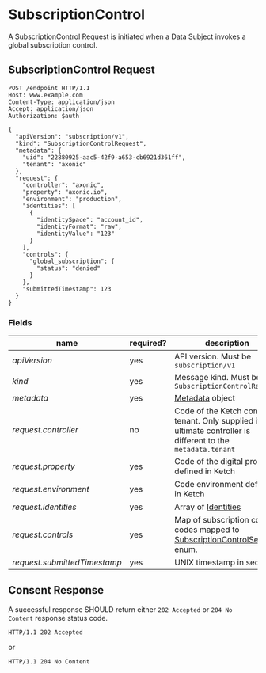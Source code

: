 # SubscriptionControl

A SubscriptionControl Request is initiated when a Data Subject invokes a global subscription control.

## SubscriptionControl Request

```http request
POST /endpoint HTTP/1.1
Host: www.example.com
Content-Type: application/json
Accept: application/json
Authorization: $auth

{
  "apiVersion": "subscription/v1",
  "kind": "SubscriptionControlRequest",
  "metadata": {
    "uid": "22880925-aac5-42f9-a653-cb6921d361ff",
    "tenant": "axonic"
  },
  "request": {
    "controller": "axonic",
    "property": "axonic.io",
    "environment": "production",
    "identities": [
      {
        "identitySpace": "account_id",
        "identityFormat": "raw",
        "identityValue": "123"
      }
    ],
    "controls": {
      "global_subscription": {
        "status": "denied"
      }
    },
    "submittedTimestamp": 123
  }
}
```

### Fields

| name                         | required? | description                                                                                                          |
|------------------------------|-----------|----------------------------------------------------------------------------------------------------------------------|
| *apiVersion*                 | yes       | API version. Must be `subscription/v1`                                                                               |
| *kind*                       | yes       | Message kind. Must be `SubscriptionControlRequest`                                                                   |
| *metadata*                   | yes       | [Metadata](../../runtime/v1/Metadata.md) object                                                                      |
| *request.controller*         | no        | Code of the Ketch controller tenant. Only supplied if the ultimate controller is different to the `metadata.tenant`  |
| *request.property*           | yes       | Code of the digital property defined in Ketch                                                                        |
| *request.environment*        | yes       | Code environment defined in Ketch                                                                                    |
| *request.identities*         | yes       | Array of [Identities](README.md#Identity)                                                                            |
| *request.controls*           | yes       | Map of subscription control codes mapped to [SubscriptionControlSetting](README.md#SubscriptionControlSetting) enum. |
| *request.submittedTimestamp* | yes       | UNIX timestamp in seconds                                                                                            |

## Consent Response

A successful response SHOULD return either `202 Accepted` or `204 No Content` response status code.

```http request
HTTP/1.1 202 Accepted
```

or

```http request
HTTP/1.1 204 No Content
```
